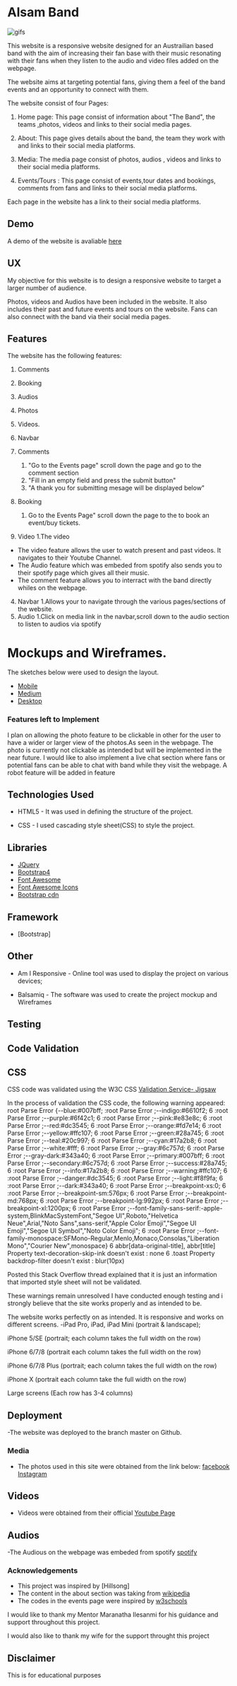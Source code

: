 

# Alsam Band

![gifs](https://github.com/niinortey12/Alsamband/blob/master/alsam.gif)

This website is a responsive website designed for an Austrailian based band with the aim of increasing their fan base with their
music resonating with their fans when they listen to the audio and video files added on the webpage.

The website aims at targeting potential fans, giving them a feel of the band events and an opportunity to connect with them.
 


The website consist of four Pages:

1. Home page: This page consist of information about "The Band", the teams ,photos, videos and links to their social media pages.

2. About: This page gives details about the band, the team they work with and links to their social media platforms.

3. Media: The media page consist of photos, audios , videos and links to their social media platforms.

4. Events/Tours : This page consist of events,tour dates and bookings, comments from fans and links to their social media platforms.

Each page in the website has a link to their social media platforms. 


## Demo

A demo of the website is avaliable [here](https://niinortey12.github.io/Alsamband/)

## UX
 
My objective for this website is to design a responsive website to target a larger number of audience.

Photos, videos and Audios have been included in the website. It also includes their past and future events and tours on the website. Fans 
can also connect with the band via  their social media pages. 



## Features

The website has the following features:

1. Comments
2. Booking 
3. Audios 
4. Photos
5. Videos.
6. Navbar


1. Comments
    1. "Go to the Events page" scroll down the page and go to the comment section
    2. "Fill in an empty field and press the submit button"
    3. "A thank you for submitting mesage will be displayed below"
   
2. Booking 
   1. Go to the Events Page" scroll down the page to the to book an event/buy tickets.
   
3. Video
1.The video 
- The video feature allows the user to watch present and past videos. It navigates to their Youtube Channel.
- The Audio feature which was embeded from spotify also sends you to their spotify page which gives all their music.
- The comment feature allows you to interract with the band directly whiles on the webpage.
4. Navbar
  1.Allows your to navigate through the various pages/sections of the website.
5. Audio
   1.Click on media link in the navbar,scroll down to the audio section to listen to audios via spotify




# Mockups and Wireframes.

The sketches below were used to design the layout.

- [Mobile](https://github.com/niinortey12/Alsamband/tree/master/mockup)
- [Medium](https://github.com/niinortey12/Alsamband/tree/master/mockup)
- [Desktop](https://github.com/niinortey12/Alsamband/tree/master/mockup)

### Features left to Implement

I plan on allowing the photo feature to be clickable in other for the user to have a wider or larger view of the photos.As seen in 
the webpage. The photo is currently not clickable as intended but will be implemented in the near future. I would like to also implement a live chat section where
fans or potential fans can be able to chat with band while they visit the webpage. A robot feature will be added in feature


## Technologies Used

* HTML5 - It was used in defining the structure of the project.

* CSS - I used cascading style sheet(CSS) to style the project.





## Libraries


- [JQuery](https://jquery.com)
- [Bootstrap4](https://getbootstrap.com)
- [Font Awesome](https://use.fontawesome.com/releases/v5.8.1/css/all.css)
- [Font Awesome Icons](https://fontawesome.com)
- [Bootstrap cdn](https://stackpath.bootstrapcdn.com/bootstrap/4.3.1/css/bootstrap.min.css)


## Framework

- [Bootstrap]

## Other

- Am I Responsive - Online tool was used to display the project on various devices;

- Balsamiq - The software was used to create the project mockup and Wireframes

## Testing

## Code Validation

## CSS

CSS code was validated using the W3C CSS [Validation Service- Jigsaw](https://jigsaw.w3.org/css-validator/)

In the process of validation the CSS code, the following warning appeared: 
root	Parse Error {--blue:#007bff;
:root	Parse Error ;--indigo:#6610f2;
6	:root	Parse Error ;--purple:#6f42c1;
6	:root	Parse Error ;--pink:#e83e8c;
6	:root	Parse Error ;--red:#dc3545;
6	:root	Parse Error ;--orange:#fd7e14;
6	:root	Parse Error ;--yellow:#ffc107;
6	:root	Parse Error ;--green:#28a745;
6	:root	Parse Error ;--teal:#20c997;
6	:root	Parse Error ;--cyan:#17a2b8;
6	:root	Parse Error ;--white:#fff;
6	:root	Parse Error ;--gray:#6c757d;
6	:root	Parse Error ;--gray-dark:#343a40;
6	:root	Parse Error ;--primary:#007bff;
6	:root	Parse Error ;--secondary:#6c757d;
6	:root	Parse Error ;--success:#28a745;
6	:root	Parse Error ;--info:#17a2b8;
6	:root	Parse Error ;--warning:#ffc107;
6	:root	Parse Error ;--danger:#dc3545;
6	:root	Parse Error ;--light:#f8f9fa;
6	:root	Parse Error ;--dark:#343a40;
6	:root	Parse Error ;--breakpoint-xs:0;
6	:root	Parse Error ;--breakpoint-sm:576px;
6	:root	Parse Error ;--breakpoint-md:768px;
6	:root	Parse Error ;--breakpoint-lg:992px;
6	:root	Parse Error ;--breakpoint-xl:1200px;
6	:root	Parse Error ;--font-family-sans-serif:-apple-system,BlinkMacSystemFont,"Segoe UI",Roboto,"Helvetica Neue",Arial,"Noto Sans",sans-serif,"Apple Color Emoji","Segoe UI Emoji","Segoe UI Symbol","Noto Color Emoji";
6	:root	Parse Error ;--font-family-monospace:SFMono-Regular,Menlo,Monaco,Consolas,"Liberation Mono","Courier New",monospace}
6	abbr[data-original-title], abbr[title]	Property text-decoration-skip-ink doesn't exist : none
6	.toast	Property backdrop-filter doesn't exist : blur(10px)


Posted this Stack Overflow thread explained that it is just an information that imported style sheet will not be validated.

These warnings remain unresolved
I have conducted enough testing and i strongly believe that the site works properly and as intended to be.

The website works perfectly on as intended. It is responsive and works on different screens. 
-iPad Pro, iPad, iPad Mini (portrait & landscape);

iPhone 5/SE (portrait; each column takes the full width on the row)

iPhone 6/7/8 (portrait each column takes the full width on the row)

iPhone 6/7/8 Plus (portrait; each column takes the full width on the row)

iPhone X (portrait each column take the full width on the row)

Large screens (Each row has 3-4 columns)

## Deployment

-The website was deployed to the branch master on Github.

### Media
- The photos used in this site were obtained from the link below:
[facebook](https://www.facebook.com/pg/hillsongunited/photos/?tab=album&album_id=492871885812&ref=page_internal)
[Instagram](https://www.instagram.com/hillsong/)

## Videos
- Videos were obtained from their official [Youtube Page](https://www.youtube.com/channel/UC4q12NoPNySbVqwpw4iO5Vg)

## Audios
-The Audious on the webpage was embeded from spotify [spotify](https://open.spotify.com/search/hillsong)



### Acknowledgements

- This project was inspired by [Hillsong]
- The content in the about section was taking from [wikipedia](https://en.wikipedia.org/wiki/Hillsong)
- The codes in the events page were inspired by [w3schools](https://www.w3schools.com/)

<p>I would like to thank my Mentor Maranatha Ilesanmi for his guidance and support throughout this project.

<p> I would also like to thank my wife for the support throught this project

## Disclaimer
This is for educational purposes






